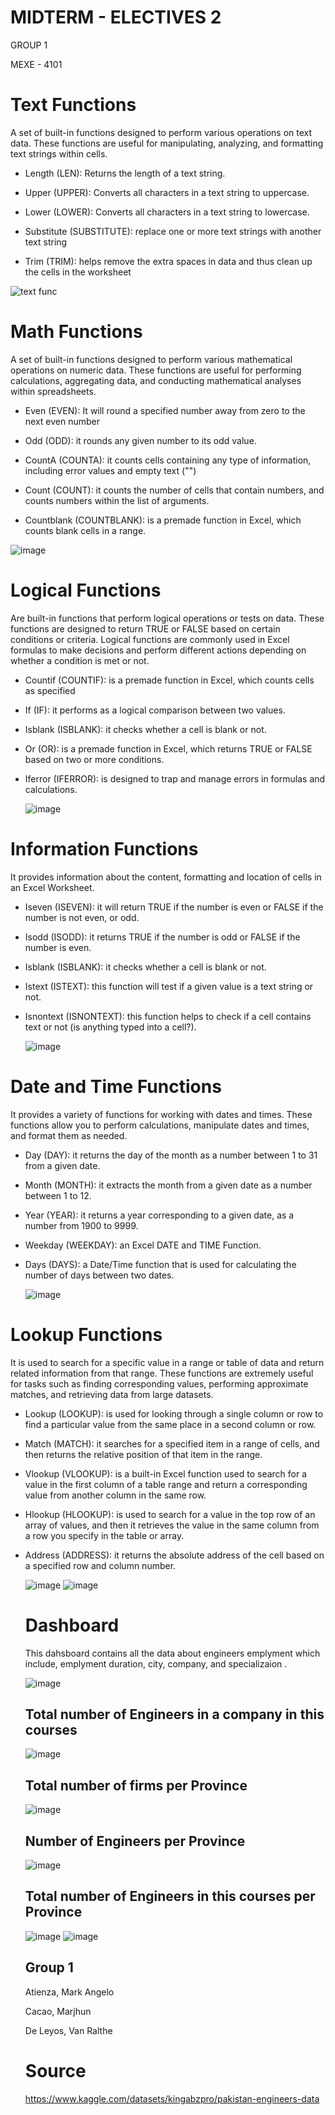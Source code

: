 
# MIDTERM - ELECTIVES 2

GROUP 1

MEXE - 4101


# Text Functions
A set of built-in functions designed to perform various operations on text data. These functions are useful for manipulating, analyzing, and formatting text strings within cells.
- Length (LEN): Returns the length of a text string.

- Upper (UPPER): Converts all characters in a text string to uppercase.

- Lower (LOWER): Converts all characters in a text string to lowercase.

- Substitute (SUBSTITUTE): replace one or more text strings with another text string

- Trim (TRIM): helps remove the extra spaces in data and thus clean up the cells in the worksheet
  
![text func](https://github.com/MarjhunCacao/Group-1-Midterm-Dashboard/assets/144245978/f8b75a1b-0231-4d00-ab2e-d464aa5f64ef)

# Math Functions
A set of built-in functions designed to perform various mathematical operations on numeric data. These functions are useful for performing calculations, aggregating data, and conducting mathematical analyses within spreadsheets. 
- Even (EVEN): It will round a specified number away from zero to the next even number

- Odd (ODD): it rounds any given number to its odd value.

- CountA (COUNTA): it counts cells containing any type of information, including error values and empty text ("")

- Count (COUNT): it counts the number of cells that contain numbers, and counts numbers within the list of arguments.

- Countblank (COUNTBLANK): is a premade function in Excel, which counts blank cells in a range.

![image](https://github.com/MarjhunCacao/Group-1-Midterm-Dashboard/assets/144245978/24e06a1d-d7f6-4240-86f5-349a9f49e300)

# Logical Functions
Are built-in functions that perform logical operations or tests on data. These functions are designed to return TRUE or FALSE based on certain conditions or criteria. Logical functions are commonly used in Excel formulas to make decisions and perform different actions depending on whether a condition is met or not.
- Countif (COUNTIF): is a premade function in Excel, which counts cells as specified

- If (IF): it performs as a logical comparison between two values.

- Isblank (ISBLANK): it checks whether a cell is blank or not.

- Or (OR): is a premade function in Excel, which returns TRUE or FALSE based on two or more conditions.

- Iferror (IFERROR): is designed to trap and manage errors in formulas and calculations.

  ![image](https://github.com/MarjhunCacao/Group-1-Midterm-Dashboard/assets/144245978/3d99b21d-0747-49bc-9f4b-83d862a83a57)

# Information Functions
It provides information about the content, formatting and location of cells in an Excel Worksheet.
- Iseven (ISEVEN): it will return TRUE if the number is even or FALSE if the number is not even, or odd.

- Isodd (ISODD): it returns TRUE if the number is odd or FALSE if the number is even.

- Isblank (ISBLANK): it checks whether a cell is blank or not.

- Istext (ISTEXT): this function will test if a given value is a text string or not.

- Isnontext (ISNONTEXT): this function helps to check if a cell contains text or not (is anything typed into a cell?).

  ![image](https://github.com/MarjhunCacao/Group-1-Midterm-Dashboard/assets/144245978/2a38217e-968d-4268-8fb9-6cb3b36bf366)

# Date and Time Functions
It provides a variety of functions for working with dates and times. These functions allow you to perform calculations, manipulate dates and times, and format them as needed.
- Day (DAY): it returns the day of the month as a number between 1 to 31 from a given date.

- Month (MONTH): it extracts the month from a given date as a number between 1 to 12.

- Year (YEAR): it returns a year corresponding to a given date, as a number from 1900 to 9999.

- Weekday (WEEKDAY): an Excel DATE and TIME Function.

- Days (DAYS): a Date/Time function that is used for calculating the number of days between two dates.

  ![image](https://github.com/MarjhunCacao/Group-1-Midterm-Dashboard/assets/144245978/d2d29f75-fd84-4474-9226-4c8eec5f2f7d)

# Lookup Functions 
It is used to search for a specific value in a range or table of data and return related information from that range. These functions are extremely useful for tasks such as finding corresponding values, performing approximate matches, and retrieving data from large datasets.
- Lookup (LOOKUP): is used for looking through a single column or row to find a particular value from the same place in a second column or row.

- Match (MATCH): it searches for a specified item in a range of cells, and then returns the relative position of that item in the range.

- Vlookup (VLOOKUP): is a built-in Excel function used to search for a value in the first column of a table range and return a corresponding value from another column in the same row.

- Hlookup (HLOOKUP): is used to search for a value in the top row of an array of values, and then it retrieves the value in the same column from a row you specify in the table or array.

- Address (ADDRESS): it returns the absolute address of the cell based on a specified row and column number.

  ![image](https://github.com/MarjhunCacao/Group-1-Midterm-Dashboard/assets/144245978/7f64fbf8-efba-4d71-abfd-c10f35ed4105)
  ![image](https://github.com/MarjhunCacao/Group-1-Midterm-Dashboard/assets/144245978/060b5558-b2c8-470a-89a4-54f33b35031a)

  # Dashboard
  This dahsboard contains all the data about engineers emplyment which include, emplyment duration, city, company, and specializaion .
  
  ![image](https://github.com/MarjhunCacao/Group-1-Midterm-Dashboard/assets/144245978/534bf3c8-69ea-41be-91e9-6a677c49a7fd)

  ## Total number of Engineers in a company in this courses
  ![image](https://github.com/MarjhunCacao/Group-1-Midterm-Dashboard/assets/144245978/bff9623d-0556-41ff-904e-fdf9b1b85b46)

  ## Total number of firms per Province
  ![image](https://github.com/MarjhunCacao/Group-1-Midterm-Dashboard/assets/144245978/0989a39d-e380-4a3f-9bbb-c6b482d1fefa)

  ## Number of Engineers per Province
  ![image](https://github.com/MarjhunCacao/Group-1-Midterm-Dashboard/assets/144245978/39f07d88-024c-4503-a7c3-370310b87a17)

  ## Total number of Engineers in this courses per Province
  ![image](https://github.com/MarjhunCacao/Midterm_Group1/assets/144245978/1e5f707d-b58b-4b16-8986-8cd40f630492)
  ![image](https://github.com/MarjhunCacao/Midterm_Group1/assets/144245978/81160a25-4074-4bec-98e5-eaa2bd273bad)



  ## Group 1
  Atienza, Mark Angelo
  
  Cacao, Marjhun
  
  De Leyos, Van Ralthe

  # Source
  https://www.kaggle.com/datasets/kingabzpro/pakistan-engineers-data
  



  


















